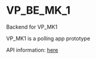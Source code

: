 # VP_BE_MK_1

Backend for VP_MK1

VP_MK1 is a polling app prototype

API information: [here](API.md)
